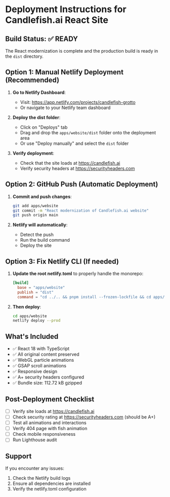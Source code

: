 # Deployment Instructions for Candlefish.ai React Site

## Build Status: ✅ READY

The React modernization is complete and the production build is ready in the `dist` directory.

## Option 1: Manual Netlify Deployment (Recommended)

1. **Go to Netlify Dashboard**:
   - Visit: https://app.netlify.com/projects/candlefish-grotto
   - Or navigate to your Netlify team dashboard

2. **Deploy the dist folder**:
   - Click on "Deploys" tab
   - Drag and drop the `apps/website/dist` folder onto the deployment area
   - Or use "Deploy manually" and select the `dist` folder

3. **Verify deployment**:
   - Check that the site loads at https://candlefish.ai
   - Verify security headers at https://securityheaders.com

## Option 2: GitHub Push (Automatic Deployment)

1. **Commit and push changes**:
   ```bash
   git add apps/website
   git commit -m "React modernization of Candlefish.ai website"
   git push origin main
   ```

2. **Netlify will automatically**:
   - Detect the push
   - Run the build command
   - Deploy the site

## Option 3: Fix Netlify CLI (If needed)

1. **Update the root netlify.toml** to properly handle the monorepo:
   ```toml
   [build]
     base = "apps/website"
     publish = "dist"
     command = "cd ../.. && pnpm install --frozen-lockfile && cd apps/website && pnpm build"
   ```

2. **Then deploy**:
   ```bash
   cd apps/website
   netlify deploy --prod
   ```

## What's Included

- ✅ React 18 with TypeScript
- ✅ All original content preserved
- ✅ WebGL particle animations
- ✅ GSAP scroll animations
- ✅ Responsive design
- ✅ A+ security headers configured
- ✅ Bundle size: 112.72 kB gzipped

## Post-Deployment Checklist

- [ ] Verify site loads at https://candlefish.ai
- [ ] Check security rating at https://securityheaders.com (should be A+)
- [ ] Test all animations and interactions
- [ ] Verify 404 page with fish animation
- [ ] Check mobile responsiveness
- [ ] Run Lighthouse audit

## Support

If you encounter any issues:
1. Check the Netlify build logs
2. Ensure all dependencies are installed
3. Verify the netlify.toml configuration